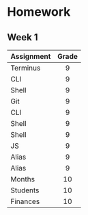 # Homework

## Week 1
| Assignment| Grade|
|---------------------|:------:|
|Terminus|9|
|CLI|9|
|Shell|9|
|Git|9|
|CLI|9|
|Shell|9|
|Shell|9|
|JS|9|
|Alias|9|
|Alias|9|
|Months|10|
|Students|10|
|Finances|10|